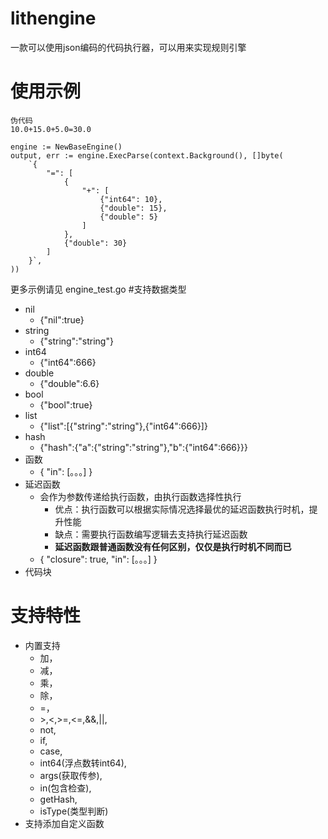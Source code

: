# lithengine
一款可以使用json编码的代码执行器，可以用来实现规则引擎

# 使用示例
```
伪代码
10.0+15.0+5.0=30.0
```
```
engine := NewBaseEngine()
output, err := engine.ExecParse(context.Background(), []byte(
    `{
        "=": [
            {
                "+": [
                    {"int64": 10},
                    {"double": 15},
                    {"double": 5}
                ]
            },
            {"double": 30}
        ]
	}`,
))
```
更多示例请见 engine_test.go 
#支持数据类型
+ nil    
  + {"nil":true}
+ string 
  + {"string":"string"}
+ int64  
  + {"int64":666}
+ double
  + {"double":6.6}
+ bool
  + {"bool":true}
+ list
  + {"list":[{"string":"string"},{"int64":666}]}
+ hash
  + {"hash":{"a":{"string":"string"},"b":{"int64":666}}}
+ 函数
  + {
    "in": [。。。]
    }
+ 延迟函数
  + 会作为参数传递给执行函数，由执行函数选择性执行
    + 优点：执行函数可以根据实际情况选择最优的延迟函数执行时机，提升性能
    + 缺点：需要执行函数编写逻辑去支持执行延迟函数
    + <strong>延迟函数跟普通函数没有任何区别，仅仅是执行时机不同而已</strong>
  + {
    "closure": true,
    "in": [。。。]
    }
+ 代码块
# 支持特性
+ 内置支持
  + 加，
  + 减，
  + 乘，
  + 除，
  + =，
  + \>,<,>=,<=,&&,||,
  + not,
  + if,
  + case,
  + int64(浮点数转int64),
  + args(获取传参),
  + in(包含检查),
  + getHash,
  + isType(类型判断)
+ 支持添加自定义函数

